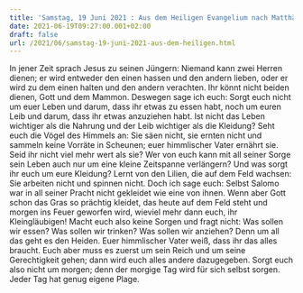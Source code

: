 ```yaml
---
title: 'Samstag, 19 Juni 2021 : Aus dem Heiligen Evangelium nach Matthäus - Mt 6,24-34.'
date: 2021-06-19T09:27:00.001+02:00
draft: false
url: /2021/06/samstag-19-juni-2021-aus-dem-heiligen.html
---
```


In jener Zeit sprach Jesus zu seinen Jüngern: Niemand kann zwei Herren dienen; er wird entweder den einen hassen und den andern lieben, oder er wird zu dem einen halten und den andern verachten. Ihr könnt nicht beiden dienen, Gott und dem Mammon. Deswegen sage ich euch: Sorgt euch nicht um euer Leben und darum, dass ihr etwas zu essen habt, noch um euren Leib und darum, dass ihr etwas anzuziehen habt. Ist nicht das Leben wichtiger als die Nahrung und der Leib wichtiger als die Kleidung? Seht euch die Vögel des Himmels an: Sie säen nicht, sie ernten nicht und sammeln keine Vorräte in Scheunen; euer himmlischer Vater ernährt sie. Seid ihr nicht viel mehr wert als sie? Wer von euch kann mit all seiner Sorge sein Leben auch nur um eine kleine Zeitspanne verlängern? Und was sorgt ihr euch um eure Kleidung? Lernt von den Lilien, die auf dem Feld wachsen: Sie arbeiten nicht und spinnen nicht. Doch ich sage euch: Selbst Salomo war in all seiner Pracht nicht gekleidet wie eine von ihnen. Wenn aber Gott schon das Gras so prächtig kleidet, das heute auf dem Feld steht und morgen ins Feuer geworfen wird, wieviel mehr dann euch, ihr Kleingläubigen! Macht euch also keine Sorgen und fragt nicht: Was sollen wir essen? Was sollen wir trinken? Was sollen wir anziehen? Denn um all das geht es den Heiden. Euer himmlischer Vater weiß, dass ihr das alles braucht. Euch aber muss es zuerst um sein Reich und um seine Gerechtigkeit gehen; dann wird euch alles andere dazugegeben. Sorgt euch also nicht um morgen; denn der morgige Tag wird für sich selbst sorgen. Jeder Tag hat genug eigene Plage.